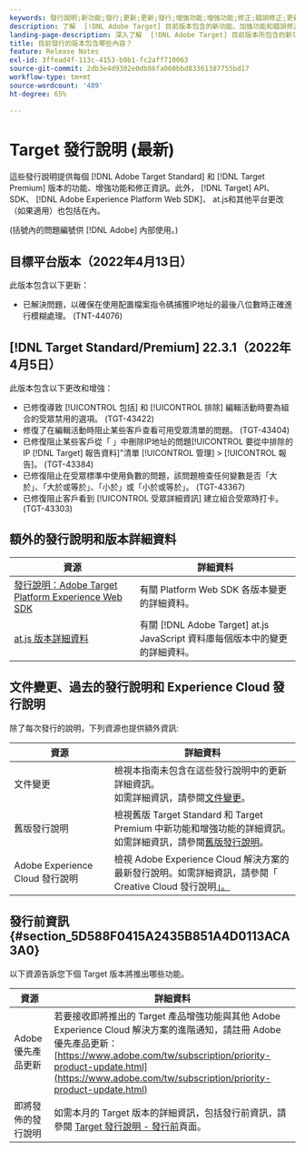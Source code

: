 ```yaml
---
keywords: 發行說明;新功能;發行;更新;更新;發行;增強功能;增強功能;修正;錯誤修正;更新
description: 了解  [!DNL Adobe Target] 目前版本包含的新功能、加強功能和錯誤修正，其中包括 SDK、API 和 JavaScript 資料庫。
landing-page-description: 深入了解  [!DNL Adobe Target] 目前版本所包含的新功能、增強功能和修正。
title: 目前發行的版本包含哪些內容？
feature: Release Notes
exl-id: 3ffead4f-113c-4153-b0b1-fc2aff710063
source-git-commit: 2db3e4d9302e0db86fa060bbd83361387755bd17
workflow-type: tm+mt
source-wordcount: '489'
ht-degree: 65%

---
```


# Target 發行說明 (最新)

這些發行說明提供每個 [!DNL Adobe Target Standard] 和 [!DNL Target Premium] 版本的功能、增強功能和修正資訊。此外， [!DNL Target] API、SDK、 [!DNL Adobe Experience Platform Web SDK]、 at.js和其他平台更改（如果適用）也包括在內。

(括號內的問題編號供 [!DNL Adobe] 內部使用。)

## 目標平台版本（2022年4月13日）

此版本包含以下更新：

* 已解決問題，以確保在使用配置檔案指令碼捕獲IP地址的最後八位數時正確進行模糊處理。 (TNT-44076)

## [!DNL Target Standard/Premium] 22.3.1（2022年4月5日）

此版本包含以下更改和增強：

* 已修復導致 [!UICONTROL 包括] 和 [!UICONTROL 排除] 編輯活動時要為組合的受眾禁用的選項。 (TGT-43422)
* 修復了在編輯活動時阻止某些客戶查看可用受眾清單的問題。 (TGT-43404)
* 已修復阻止某些客戶從「 」中刪除IP地址的問題[!UICONTROL 要從中排除的IP [!DNL Target] 報告資料]&quot;清單 [!UICONTROL 管理] > [!UICONTROL 報告]。 (TGT-43384)
* 已修復阻止在受眾標準中使用負數的問題，該問題檢查任何變數是否「大於」、「大於或等於」、「小於」或「小於或等於」。 (TGT-43367)
* 已修復阻止客戶看到 [!UICONTROL 受眾詳細資訊] 建立組合受眾時打卡。 (TGT-43303)

## 額外的發行說明和版本詳細資料

| 資源 | 詳細資料 |
|--- |--- |
| [發行說明：Adobe Target Platform Experience Web SDK](https://experienceleague.adobe.com/docs/experience-platform/edge/release-notes.html?lang=zh_Hant) | 有關 Platform Web SDK 各版本變更的詳細資料。 |
| [at.js 版本詳細資料](/help/main/c-implementing-target/c-implementing-target-for-client-side-web/target-atjs-versions.md) | 有關 [!DNL Adobe Target] at.js JavaScript 資料庫每個版本中的變更的詳細資料。 |

## 文件變更、過去的發行說明和 Experience Cloud 發行說明

除了每次發行的說明，下列資源也提供額外資訊:

| 資源 | 詳細資料 |
|--- |--- |
| 文件變更 | 檢視本指南未包含在這些發行說明中的更新詳細資訊。<br>如需詳細資訊，請參閱[文件變更](/help/main/r-release-notes/doc-change.md#reference_366123CF00994BACBBF9BBDF2C4D840C)。 |
| 舊版發行說明 | 檢視舊版 Target Standard 和 Target Premium 中新功能和增強功能的詳細資訊。<br>如需詳細資訊，請參閱[舊版發行說明](/help/main/r-release-notes/release-notes-for-previous-releases.md)。 |
| Adobe Experience Cloud 發行說明 | 檢視 Adobe Experience Cloud 解決方案的最新發行說明。如需詳細資訊，請參閱「<br>Creative Cloud 發行說明[」。](https://experienceleague.adobe.com/docs/release-notes/experience-cloud/current.html?lang=zh-Hant) |

## 發行前資訊 {#section_5D588F0415A2435B851A4D0113ACA3A0}

以下資源告訴您下個 Target 版本將推出哪些功能。

| 資源 | 詳細資料 |
|--- |--- |
| Adobe 優先產品更新 | 若要接收即將推出的 Target 產品增強功能與其他 Adobe Experience Cloud 解決方案的進階通知，請註冊 Adobe 優先產品更新：<br>[https://www.adobe.com/tw/subscription/priority-product-update.html](https://www.adobe.com/tw/subscription/priority-product-update.html) |
| 即將發佈的發行說明 | 如需本月的 Target 版本的詳細資訊，包括發行前資訊，請參閱 [Target 發行說明 - 發行前](/help/main/r-release-notes/target-release-notes.md)頁面。 |
